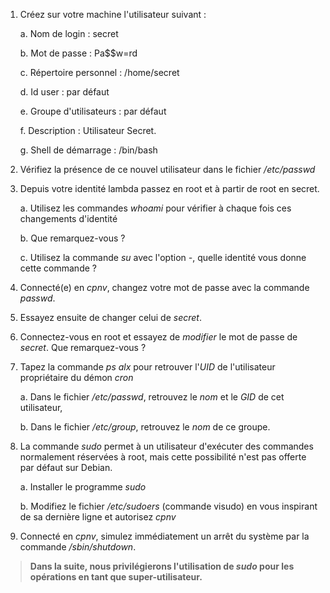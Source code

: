 1. Créez sur votre machine l'utilisateur suivant :

    a. Nom de login : secret 
    
    b. Mot de passe : Pa$$w=rd 
    
    c. Répertoire personnel : /home/secret
     
    d. Id user : par défaut 
    
    e. Groupe d'utilisateurs : par défaut 
    
    f. Description : Utilisateur Secret.
    
    g. Shell de démarrage : /bin/bash

2. Vérifiez la présence de ce nouvel utilisateur dans le fichier */etc/passwd*

3. Depuis votre identité lambda passez en root et à partir de root en secret.
    
    a. Utilisez les commandes *whoami* pour vérifier à chaque fois ces changements d'identité
    
    b. Que remarquez-vous ?
    
    c. Utilisez la commande *su* avec l'option *-*, quelle identité vous donne cette commande ? 
    
4. Connecté(e) en *cpnv*, changez votre mot de passe avec la commande *passwd*.

5. Essayez ensuite de changer celui de *secret*.

6. Connectez-vous en root et essayez de *modifier* le mot de passe de *secret*. Que remarquez-vous ?

7. Tapez la commande *ps alx* pour retrouver l'*UID* de l'utilisateur propriétaire du démon *cron*

    a. Dans le fichier */etc/passwd*, retrouvez le *nom* et le *GID* de cet utilisateur,
    
    b. Dans le fichier */etc/group*, retrouvez le *nom* de ce groupe. 

8. La commande *sudo* permet à un utilisateur d'exécuter des commandes normalement réservées à root, mais cette possibilité n'est pas offerte par défaut sur Debian.

    a. Installer le programme *sudo*
    
    b. Modifiez le fichier */etc/sudoers* (commande visudo) en vous inspirant de sa dernière ligne et autorisez *cpnv*
    
9. Connecté en *cpnv*, simulez immédiatement un arrêt du système par la commande */sbin/shutdown*.

>**Dans la suite, nous privilégierons l'utilisation de *sudo* pour les opérations en tant que super-utilisateur.**